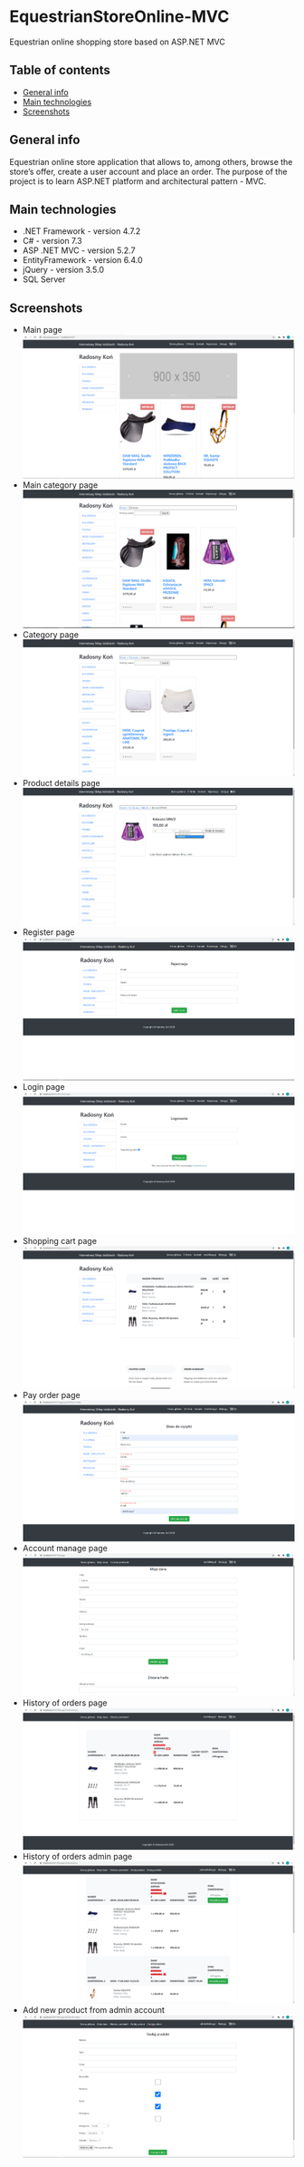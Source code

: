 # EquestrianStoreOnline-MVC
Equestrian online shopping store based on ASP.NET MVC

## Table of contents
* [General info](#general-info)
* [Main technologies](#technologies)
* [Screenshots](#screenshots)


## General info
Equestrian online store application that allows to, among others, browse the store’s offer, create a user account and place an order. The purpose of the project is to learn ASP.NET platform and architectural pattern - MVC.

## Main technologies
* .NET Framework - version 4.7.2
* C# - version 7.3
* ASP .NET MVC - version 5.2.7
* EntityFramework - version 6.4.0
* jQuery - version 3.5.0
* SQL Server

## Screenshots
* Main page
![Main page](./imgReadme/mainPage.png)
* Main category page
![Main category page](./imgReadme/mainCategoryPage.png)
* Category page
![Category page](./imgReadme/categoryPage.png)
* Product details page
![Product details page](./imgReadme/productDetailsPage.png)
* Register page
![Register page](./imgReadme/register.png)
* Login page
![Login page](./imgReadme/login.png)
* Shopping cart page
![Shopping cart page](./imgReadme/shoppingCart.png)
* Pay order page
![Pay order page](./imgReadme/dataOrder.png)
* Account manage page
![Account manage page](./imgReadme/accountManage.png)
* History of orders page
![History of orders page](./imgReadme/orderHistory.png)
* History of orders admin page
![History of orders admin page](./imgReadme/adminHistoryOrder.png)
* Add new product from admin account
![Add new product from admin account](./imgReadme/addProduct.png)
